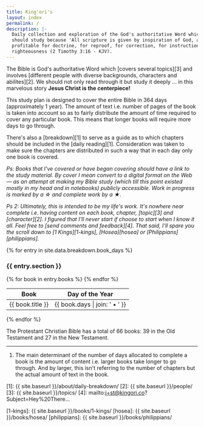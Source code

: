 ```yaml
---
title: King'ori's
layout: index
permalink: /
description: |-
  Daily collection and exploration of the God's authoritative Word which we
  should study because 'All scripture is given by inspiration of God, and is
  profitable for doctrine, for reproof, for correction, for instruction in
  righteousness (2 Timothy 3:16 - KJV).
---
```


The Bible is God's authoritative Word which [covers several topics][3] and
involves [different people with diverse backgrounds, characters and
abilites][2]. We should not only read through it but study it deeply ... in this
marvelous story **Jesus Christ is the centerpiece!**

This study plan is designed to cover the entire Bible in 364 days (approximately
1 year). The amount of text i.e. number of pages of the book is taken into
account so as to fairly distribute the amount of time required to cover any
particular book. This means that longer books will require more days to go
through.

There's also a [breakdown][1] to serve as a guide as to which chapters should be
included in the [daily reading][1]. Consideration was taken to make sure the
chapters are distributed in such a way that in each day only one book is
covered.

_Ps: Books that I've covered or have began covering should have a link to the
study material. By cover I mean convert to a digital format on the Web — as an
attempt at making my Bible study (which till this point existed mostly in my
head and in notebooks) publicly accessible. Work in progress is marked by a ☆
and complete work by a ★._

_Ps 2: Ultimately, this is intended to be my life's work. It's nowhere near
complete i.e. having content on each book, chapter, [topic][3] and
[character][2]. I figured that I'll never start if choose to start when I know
it all. Feel free to [send comments and feedback][4]. That said, I'll spare you
the scroll down to [1 Kings][1-kings], [Hosea][hosea] or [Philippians][philippians]._

{% for entry in site.data.breakdown.book_days %}
### {{ entry.section }}

<table>
  <thead>
    <tr>
      <th>Book</th>
      <th>Day of the Year</th>
    </tr>
  </thead>
  <tbody>
{% for book in entry.books %}
    <tr>
      <td>{{ book.title }}</td>
      <td>{{ book.days | join: ' • ' }}</td>
    </tr>
{% endfor %}
  </tbody>
</table>
{% endfor %}

The Protestant Christian Bible has a total of 66 books: 39 in the Old Testament and 27 in the New Testament.

---

1. The main determinant of the number of days allocated to complete a book is
the amount of content i.e. larger books take longer to go through. And by
larger, this isn't referring to the number of chapters but the actual amount of
text in the book.

[1]: {{ site.baseurl }}/about/daily-breakdown/
[2]: {{ site.baseurl }}/people/
[3]: {{ site.baseurl }}/topics/
[4]: mailto:j+st@kingori.co?Subject=Hey%20There...

[1-kings]: {{ site.baseurl }}/books/1-kings/
[hosea]: {{ site.baseurl }}/books/hosea/
[philippians]: {{ site.baseurl }}/books/philippians/
